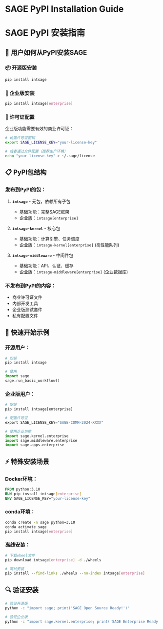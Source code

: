 # SAGE PyPI Installation Guide
# SAGE PyPI 安装指南

## 🎯 用户如何从PyPI安装SAGE

### 📦 开源版安装

```bash
pip install intsage
```

### 🏢 企业版安装

```bash
pip install intsage[enterprise]
```

### 🔐 许可证配置

企业版功能需要有效的商业许可证：

```bash
# 设置许可证密钥
export SAGE_LICENSE_KEY="your-license-key"

# 或者通过文件配置（推荐生产环境）
echo "your-license-key" > ~/.sage/license
```

## 📋 PyPI包结构

### 发布到PyPI的包：

1. **`intsage`** - 元包，依赖所有子包
   - 基础功能：完整SAGE框架
   - 企业版：`intsage[enterprise]` 

2. **`intsage-kernel`** - 核心包
   - 基础功能：计算引擎、任务调度
   - 企业版：`intsage-kernel[enterprise]` (高性能队列)

3. **`intsage-middleware`** - 中间件包  
   - 基础功能：API、认证、缓存
   - 企业版：`intsage-middleware[enterprise]` (企业数据库)

### 不发布到PyPI的内容：

- 商业许可证文件
- 内部开发工具
- 企业版测试套件
- 私有配置文件

## 🚀 快速开始示例

### 开源用户：
```python
# 安装
pip install intsage

# 使用
import sage
sage.run_basic_workflow()
```

### 企业版用户：
```python  
# 安装
pip install intsage[enterprise]

# 配置许可证
export SAGE_LICENSE_KEY="SAGE-COMM-2024-XXXX"

# 使用企业功能
import sage.kernel.enterprise
import sage.middleware.enterprise
import sage.apps.enterprise
```

## ⚡ 特殊安装场景

### Docker环境：
```dockerfile
FROM python:3.10
RUN pip install intsage[enterprise]
ENV SAGE_LICENSE_KEY="your-license-key"
```

### conda环境：
```bash
conda create -n sage python=3.10
conda activate sage
pip install intsage[enterprise]
```

### 离线安装：
```bash
# 下载wheel文件
pip download intsage[enterprise] -d ./wheels

# 离线安装
pip install --find-links ./wheels --no-index intsage[enterprise]
```

## 🔍 验证安装

```bash
# 验证开源版
python -c "import sage; print('SAGE Open Source Ready!')"

# 验证企业版
python -c "import sage.kernel.enterprise; print('SAGE Enterprise Ready!')"
```
